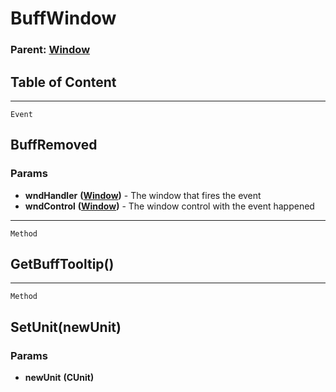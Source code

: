 BuffWindow
==========

### Parent: [Window](../WindowControls/Window.html)

Table of Content
---------------- 

<!-- toc -->

------------------------------------------------------------------------

`Event`

BuffRemoved
-----------

### Params

-   **wndHandler** **([Window](../WindowControls/Window.html))** - The
    window that fires the event
-   **wndControl** **([Window](../WindowControls/Window.html))** - The
    window control with the event happened

------------------------------------------------------------------------

`Method`

GetBuffTooltip()
----------------

------------------------------------------------------------------------

`Method`

SetUnit(newUnit)
----------------

### Params

-   **newUnit** **(CUnit)**
